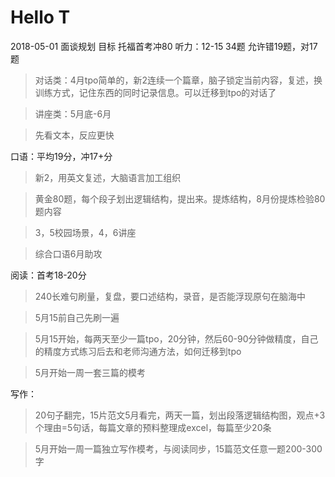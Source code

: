 # Hello T

2018-05-01 面谈规划
目标
托福首考冲80
听力：12-15  34题 允许错19题，对17题

> 对话类：4月tpo简单的，新2连续一个篇章，脑子锁定当前内容，复述，换训练方式，记住东西的同时记录信息。可以迁移到tpo的对话了

> 讲座类：5月底-6月

> 先看文本，反应更快

口语：平均19分，冲17+分

> 新2，用英文复述，大脑语言加工组织

> 黄金80题，每个段子划出逻辑结构，提出来。提炼结构，8月份提炼检验80题内容

> 3，5校园场景，4，6讲座
	
> 综合口语6月助攻

阅读：首考18-20分
	 
> 240长难句刷量，复盘，要口述结构，录音，是否能浮现原句在脑海中

> 5月15前自己先刷一遍

> 5月15开始，每两天至少一篇tpo，20分钟，然后60-90分钟做精度，自己的精度方式练习后去和老师沟通方法，如何迁移到tpo

> 5月开始一周一套三篇的模考

写作：

> 20句子翻完，15片范文5月看完，两天一篇，划出段落逻辑结构图，观点+3个理由=5句话，每篇文章的预料整理成excel，每篇至少20条

> 5月开始一周一篇独立写作模考，与阅读同步，15篇范文任意一题200-300字
